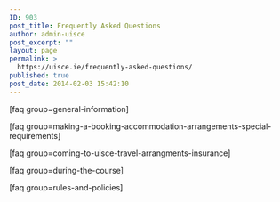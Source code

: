 ```yaml
---
ID: 903
post_title: Frequently Asked Questions
author: admin-uisce
post_excerpt: ""
layout: page
permalink: >
  https://uisce.ie/frequently-asked-questions/
published: true
post_date: 2014-02-03 15:42:10
---
```

[faq group=general-information]

[faq group=making-a-booking-accommodation-arrangements-special-requirements]

[faq group=coming-to-uisce-travel-arrangments-insurance]

[faq group=during-the-course]

[faq group=rules-and-policies]